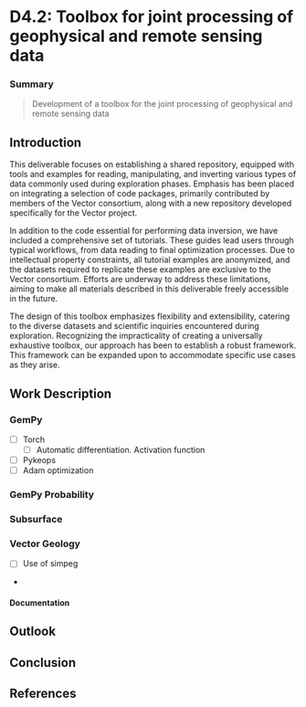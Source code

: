﻿# D4.2: Toolbox for joint processing of geophysical and remote sensing data

### Summary


> Development of a toolbox for the joint processing of geophysical and remote sensing data

## Introduction

This deliverable focuses on establishing a shared repository, equipped with tools and examples for reading, manipulating, and inverting various types of data commonly used during exploration phases. Emphasis has been placed on integrating a selection of code packages, primarily contributed by members of the Vector consortium, along with a new repository developed specifically for the Vector project.

In addition to the code essential for performing data inversion, we have included a comprehensive set of tutorials. These guides lead users through typical workflows, from data reading to final optimization processes. Due to intellectual property constraints, all tutorial examples are anonymized, and the datasets required to replicate these examples are exclusive to the Vector consortium. Efforts are underway to address these limitations, aiming to make all materials described in this deliverable freely accessible in the future.

The design of this toolbox emphasizes flexibility and extensibility, catering to the diverse datasets and scientific inquiries encountered during exploration. Recognizing the impracticality of creating a universally exhaustive toolbox, our approach has been to establish a robust framework. This framework can be expanded upon to accommodate specific use cases as they arise.



## Work Description

### GemPy
- [ ] Torch
    - [ ] Automatic differentiation. Activation function
- [ ] Pykeops
- [ ] Adam optimization

### GemPy Probability

### Subsurface

### Vector Geology
- [ ] Use of simpeg
- 
#### Documentation

## Outlook

## Conclusion

## References